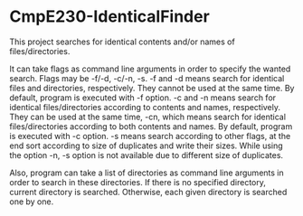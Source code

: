 # CmpE230-IdenticalFinder

This project searches for identical contents and/or names of files/directories.

It can take flags as command line arguments in order to specify the wanted search. Flags may be -f/-d, -c/-n, -s. -f and -d means search for identical files and directories, respectively. They cannot be used at the same time. By default, program is executed with -f option. -c and -n means search for identical files/directories according to contents and names, respectively. They can be used at the same time, -cn, which means search for identical files/directories according to both contents and names. By default, program is executed with -c option. -s means search according to other flags, at the end sort according to size of duplicates and write their sizes. While using the option -n, -s option is not available due to different size of duplicates.

Also, program can take a list of directories as command line arguments in order to search in these directories. If there is no specified directory, current directory is searched. Otherwise, each given directory is searched one by one.
